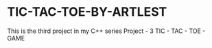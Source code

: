 # TIC-TAC-TOE-BY-ARTLEST
 This is the third project in my C++ series 
Project - 3
TIC - TAC - TOE - GAME 
